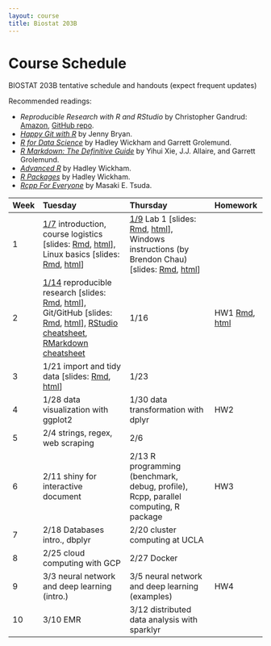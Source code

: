 ```yaml
---
layout: course
title: Biostat 203B
---
```


# Course Schedule

BIOSTAT 203B tentative schedule and handouts (expect frequent updates)

Recommended readings:  
* _Reproducible Research with R and RStudio_ by Christopher Gandrud: [Amazon](https://www.amazon.com/Reproducible-Research-Studio-Second-Chapman/dp/1498715370/ref=dp_ob_title_bk), [GitHub repo](https://github.com/christophergandrud/Rep-Res-Book).  
* [_Happy Git with R_](http://happygitwithr.com) by Jenny Bryan.  
* [_R for Data Science_](http://r4ds.had.co.nz) by Hadley Wickham and Garrett Grolemund.  
* [_R Markdown: The Definitive Guide_](https://bookdown.org/yihui/rmarkdown/) by Yihui Xie, J.J. Allaire, and Garrett Grolemund.  
* [_Advanced R_](http://adv-r.had.co.nz) by Hadley Wickham.  
* [_R Packages_](http://r-pkgs.had.co.nz) by Hadley Wickham.  
* [_Rcpp For Everyone_](https://teuder.github.io/rcpp4everyone_en/) by Masaki E. Tsuda.  

| Week | Tuesday | Thursday | Homework |
|:-----------|:------------|:------------|:------------|
| 1 | [1/7](http://ucla-biostat203b-2020winter.github.io/biostat203bwinter2020/2020/01/07/week1-day1.html) introduction, course logistics \[slides: [Rmd](https://raw.githubusercontent.com/ucla-biostat203b-2020winter/ucla-biostat203b-2020winter.github.io/master/slides/01-intro/intro.Rmd), [html](./slides/01-intro/intro.html)\], Linux basics \[slides: [Rmd](https://raw.githubusercontent.com/ucla-biostat203b-2020winter/ucla-biostat203b-2020winter.github.io/master/slides/02-linux/linux.Rmd), [html](./slides/02-linux/linux.html)\] | [1/9](http://ucla-biostat203b-2020winter.github.io/biostat203bwinter2020/2020/01/09/week1-day2.html) Lab 1 \[slides: [Rmd](https://raw.githubusercontent.com/ucla-biostat203b-2020winter/ucla-biostat203b-2020winter.github.io/master/labs/lab01/lab01.Rmd), [html](./labs/lab01/lab01.html)\], Windows instructions (by Brendon Chau) \[slides: [Rmd](https://raw.githubusercontent.com/ucla-biostat203b-2020winter/ucla-biostat203b-2020winter.github.io/master/labs/lab01/lab01_GitForWindows.Rmd), [html](./labs/lab01/lab01_GitForWindows.html)\] |  
| 2 | [1/14](http://ucla-biostat203b-2020winter.github.io/biostat203bwinter2020/2020/01/14/week2-day1.html) reproducible research \[slides: [Rmd](https://raw.githubusercontent.com/ucla-biostat203b-2020winter/ucla-biostat203b-2020winter.github.io/master/slides/03-repres/repres.Rmd), [html](./slides/03-repres/repres.html)\], Git/GitHub \[slides: [Rmd](https://raw.githubusercontent.com/ucla-biostat203b-2020winter/ucla-biostat203b-2020winter.github.io/master/slides/04-git/git.Rmd), [html](./slides/04-git/git.html)\], [RStudio cheatsheet](https://github.com/rstudio/cheatsheets/raw/master/rstudio-ide.pdf), [RMarkdown cheatsheet](https://github.com/rstudio/cheatsheets/raw/master/rmarkdown-2.0.pdf) | 1/16 | HW1 [Rmd](https://raw.githubusercontent.com/ucla-biostat203b-2020winter/ucla-biostat203b-2020winter.github.io/master/hw/hw1/hw1.Rmd), [html](./hw/hw1/hw1.html) |    
| 3 | 1/21 import and tidy data \[slides: [Rmd](https://raw.githubusercontent.com/ucla-biostat203b-2020winter/ucla-biostat203b-2020winter.github.io/master/slides/05-tidy/tidy.Rmd), [html](./slides/05-tidy/tidy.html)\] | 1/23  |  
| 4 | 1/28 data visualization with ggplot2 | 1/30 data transformation with dplyr | HW2 |     
| 5 | 2/4 strings, regex, web scraping | 2/6 | |  
| 6 | 2/11 shiny for interactive document  | 2/13 R programming (benchmark, debug, profile), Rcpp, parallel computing, R package | HW3 |    
| 7 | 2/18 Databases intro., dbplyr | 2/20 cluster computing at UCLA |  
| 8 | 2/25 cloud computing with GCP | 2/27 Docker | |    
| 9 | 3/3 neural network and deep learning (intro.) | 3/5 neural network and deep learning (examples) | HW4 |   
| 10 | 3/10 EMR | 3/12 distributed data analysis with sparklyr | |  
   